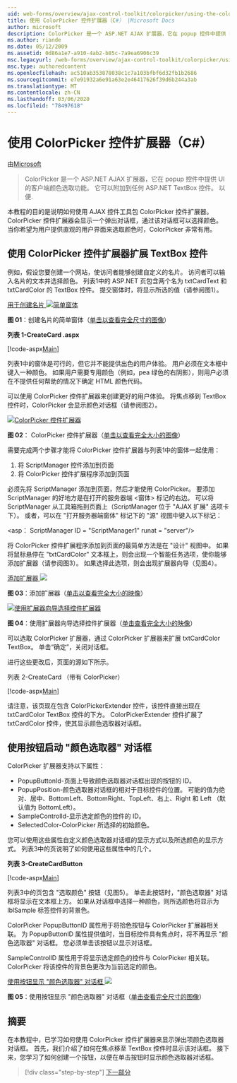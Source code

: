 ```yaml
---
uid: web-forms/overview/ajax-control-toolkit/colorpicker/using-the-colorpicker-control-extender-cs
title: 使用 ColorPicker 控件扩展器（C#） |Microsoft Docs
author: microsoft
description: ColorPicker 是一个 ASP.NET AJAX 扩展器，它在 popup 控件中提供 UI 的客户端颜色选取功能。 它可以附加到任何 ASP.NET 。
ms.author: riande
ms.date: 05/12/2009
ms.assetid: 0d86a1e7-a910-4ab2-b85c-7a9ea6906c39
msc.legacyurl: /web-forms/overview/ajax-control-toolkit/colorpicker/using-the-colorpicker-control-extender-cs
msc.type: authoredcontent
ms.openlocfilehash: ac510ab353878038c1c7a103bfbf6d32fb1b2686
ms.sourcegitcommit: e7e91932a6e91a63e2e46417626f39d6b244a3ab
ms.translationtype: MT
ms.contentlocale: zh-CN
ms.lasthandoff: 03/06/2020
ms.locfileid: "78497618"
---
```

# <a name="using-the-colorpicker-control-extender-c"></a>使用 ColorPicker 控件扩展器（C#）

由[Microsoft](https://github.com/microsoft)

> ColorPicker 是一个 ASP.NET AJAX 扩展器，它在 popup 控件中提供 UI 的客户端颜色选取功能。 它可以附加到任何 ASP.NET TextBox 控件。 以便.

本教程的目的是说明如何使用 AJAX 控件工具包 ColorPicker 控件扩展器。 ColorPicker 控件扩展器会显示一个弹出对话框，通过该对话框可以选择颜色。 当你希望为用户提供直观的用户界面来选取颜色时，ColorPicker 非常有用。

## <a name="extending-a-textbox-control-with-the-colorpicker-control-extender"></a>使用 ColorPicker 控件扩展器扩展 TextBox 控件

例如，假设您要创建一个网站，使访问者能够创建自定义的名片。 访问者可以输入名片的文本并选择颜色。 列表1中的 ASP.NET 页包含两个名为 txtCardText 和 txtCardColor 的 TextBox 控件。 提交窗体时，将显示所选的值（请参阅图1）。

[用于创建名片 ![简单窗体](using-the-colorpicker-control-extender-cs/_static/image1.jpg)](using-the-colorpicker-control-extender-cs/_static/image1.png)

**图 01**：创建名片的简单窗体（[单击以查看完全尺寸的图像](using-the-colorpicker-control-extender-cs/_static/image2.png)）

**列表 1-CreateCard .aspx**

[!code-aspx[Main](using-the-colorpicker-control-extender-cs/samples/sample1.aspx)]

列表1中的窗体是可行的，但它并不能提供出色的用户体验。 用户必须在文本框中键入一种颜色。 如果用户需要专用颜色（例如，pea 绿色的右阴影），则用户必须在不提供任何帮助的情况下确定 HTML 颜色代码。

可以使用 ColorPicker 控件扩展器来创建更好的用户体验。 将焦点移到 TextBox 控件时，ColorPicker 会显示颜色对话框（请参阅图2）。

[![ColorPicker 控件扩展器](using-the-colorpicker-control-extender-cs/_static/image2.jpg)](using-the-colorpicker-control-extender-cs/_static/image3.png)

**图 02**： ColorPicker 控件扩展器（[单击以查看完全大小的图像](using-the-colorpicker-control-extender-cs/_static/image4.png)）

需要完成两个步骤才能将 ColorPicker 控件扩展器与列表1中的窗体一起使用：

1. 将 ScriptManager 控件添加到页面
2. 将 ColorPicker 控件扩展程序添加到页面

必须先将 ScriptManager 添加到页面，然后才能使用 ColorPicker。 要添加 ScriptManager 的好地方是在打开的服务器端 &lt;窗体&gt; 标记的右边。 可以将 ScriptManager 从工具箱拖到页面上（ScriptManager 位于 "AJAX 扩展" 选项卡下）。 或者，可以在 "打开服务器端窗体" 标记下的 "源" 视图中键入以下标记：

&lt;asp： ScriptManager ID = "ScriptManager1" runat = "server"/&gt;

将 ColorPicker 控件扩展程序添加到页面的最简单方法是在 "设计" 视图中。 如果将鼠标悬停在 "txtCardColor" 文本框上，则会出现一个智能任务选项，使你能够添加扩展器（请参阅图3）。 如果选择此选项，则会出现扩展器向导（见图4）。

[添加扩展器 ![](using-the-colorpicker-control-extender-cs/_static/image3.jpg)](using-the-colorpicker-control-extender-cs/_static/image5.png)

**图 03**：添加扩展器（[单击以查看完全大小的映像](using-the-colorpicker-control-extender-cs/_static/image6.png)）

[![使用扩展器向导选择控件扩展器](using-the-colorpicker-control-extender-cs/_static/image4.jpg)](using-the-colorpicker-control-extender-cs/_static/image7.png)

**图 04**：使用扩展器向导选择控件扩展器（[单击查看完全大小的映像](using-the-colorpicker-control-extender-cs/_static/image8.png)）

可以选取 ColorPicker 扩展器，通过 ColorPicker 扩展器来扩展 txtCardColor TextBox。 单击“确定”，关闭对话框。

进行这些更改后，页面的源如下所示。

列表 2-CreateCard （带有 ColorPicker）

[!code-aspx[Main](using-the-colorpicker-control-extender-cs/samples/sample2.aspx)]

请注意，该页现在包含 ColorPickerExtender 控件，该控件直接出现在 txtCardColor TextBox 控件的下方。 ColorPickerExtender 控件扩展了 txtCardColor 控件，使其显示颜色选取器对话框。

## <a name="using-a-button-to-launch-the-color-picker-dialog"></a>使用按钮启动 "颜色选取器" 对话框

ColorPicker 扩展器支持以下属性：

- PopupButtonId-页面上导致颜色选取器对话框出现的按钮的 ID。
- PopupPosition-颜色选取器对话框的相对于目标控件的位置。 可能的值为绝对、居中、BottomLeft、BottomRight、TopLeft、右上、Right 和 Left （默认值为 BottomLeft）。
- SampleControlId-显示选定颜色的控件的 ID。
- SelectedColor-ColorPicker 所选择的初始颜色。

您可以使用这些属性自定义颜色选取器对话框的显示方式以及所选颜色的显示方式。 列表3中的页说明了如何使用这些属性中的几个。

**列表 3-CreateCardButton**

[!code-aspx[Main](using-the-colorpicker-control-extender-cs/samples/sample3.aspx)]

列表3中的页包含 "选取颜色" 按钮（见图5）。 单击此按钮时，"颜色选取器" 对话框将显示在文本框上方。 如果从对话框中选择一种颜色，则所选颜色将显示为 lblSample 标签控件的背景色。

ColorPicker PopupButtonID 属性用于将拾色按钮与 ColorPicker 扩展器相关联。 为 PopupButtonID 属性提供值时，当目标控件具有焦点时，将不再显示 "颜色选取器" 对话框。 您必须单击该按钮以显示对话框。

SampleControlID 属性用于将显示选定颜色的控件与 ColorPicker 相关联。 ColorPicker 将该控件的背景色更改为当前选定的颜色。

[使用按钮显示 "颜色选取器" 对话框 ![](using-the-colorpicker-control-extender-cs/_static/image5.jpg)](using-the-colorpicker-control-extender-cs/_static/image9.png)

**图 05**：使用按钮显示 "颜色选取器" 对话框（[单击查看完全尺寸的图像](using-the-colorpicker-control-extender-cs/_static/image10.png)）

## <a name="summary"></a>摘要

在本教程中，已学习如何使用 ColorPicker 控件扩展器来显示弹出项颜色选取器对话框。 首先，我们介绍了如何在焦点移至 TextBox 控件时显示该对话框。 接下来，您学习了如何创建一个按钮，以便在单击按钮时显示颜色选取器对话框。

> [!div class="step-by-step"]
> [下一部分](using-the-colorpicker-control-extender-vb.md)
